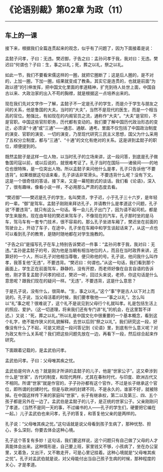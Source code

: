 # 《论语别裁》第02章 为政（11）

------

## 车上的一课

接下来，根据我们全篇连贯起来的观念，似乎有了问题了，因为下面接着是说：

孟懿子问孝，子曰：无违。樊迟御，子告之曰：孟孙问孝于我，我对曰：无违。樊迟曰“何谓也？子曰：生，事之以礼；死，葬之以礼，祭之以礼。

如此一节，我们不要看宋儒这样的一圈，就把它圈断了；这是后人圈的，是不对的，上加一圈，下加一圈，结果就变成了教条。其实它是连贯的，也就是前面“为政以德”的引伸发挥，把中国文化里面的孝道精神，扩充到待人处世上面，中国自古以来、大政治家的出入不苟的胸襟，就是根据这一点培养出来的。

现在我们先对文字作一了解，孟懿子不一定是孔子的学生，而是介于学生与朋友之间的关系，他是鲁国的大夫。当时的“大夫”，当然不是现代的医生，而是一个相当高的官位。勉强比，有如现在的内阁官员之流，通称作“大夫”。“大夫”是官阶，不是官职。中国这些官阶职务，历代都有变动的。我们要了解中国历代政治形态的变迁，必须读“十通”或“三通”——通志、通献、通考。里面不仅包括了中国政治制度的演变、官职的演变、一切的演变，乃至现代研究三民主义思想，国父为什么采用了五权分立制度，都与“三通”、“十通”的文化有绝对的关系。这是讲到孟懿子的职位，顺便提到的。

既然孟懿子是这样一位人物，以当时孔子的立场来讲，这一段问答，到底是孔子做鲁国司寇以前，或以后说的，就很难考证了。孔子当时在国际——诸侯间——的地位也很特殊，是一位突出人物。所以孟懿子来问他什么是孝，孔子只告诉他“不要违背”。如果根据这句话来看，孔子讲话非常滑头。不要违背什么呢？没有下文。这是一个很奇怪的答话，接下来，又是一幕短剧式的谈话。我们看《论语》，深入了，很有趣味，像看小说一样，不必用那么严肃的态度去看。

“樊迟御”——樊迟是孔子的学生，名叫樊须，字子迟，小于孔子三十六岁，是年轻的一辈。“御”是驾车。孟懿子刚刚来拜访孔子，并请教什么是孝道这个问题，孔子说“不要违背”，就只有这么一句话。等一会儿孔子出门了，因为请不起司机，都是学生来服务。现在由年轻的樊迟来驾车子，不像现在的汽车，孔子那时坐的是马车，驾马车有一套专门技术，很不容易的。那么孔子坐进车厢了，樊迟坐在前面的驾驶台上，开动了车子，在途中，孔子坐在车厢中和学生谈起话来了。从这一点也可以看到孔子的教育，是随时随地都在对学生施教的。

“子告之曰”是描写孔子在车上特别告诉樊迟一件事：“孟孙问孝于我，我对曰：无违。”孟孙是孟懿子的号，因为他是当朝有相当地位的人，而且在当时政界来讲，还算好的一个人，所以孔子对他相当尊敬，便只称他的号。孔子说，他问我什么叫作孝，我答复他“无违”，不要违背。“樊迟曰：何谓也。”从这一句话，我们看到那个画面上，学生正在前面驾车，静静的，没有开腔，而老师好像在自言自语的告诉他，刚才答复孟懿子问孝的经过，樊迟一听，回过头来说，老师，你这句话是什么意思呢？跟我们现在的疑问一样。“无违”，不要违背，这是什么意思？

于是孔子说，没有什么，很简单。“生，事之以礼。”这个“事”字是古人以下对上而说的。孔子说，当父母活着的时候，我们要孝敬他——“事之以礼”。怎么叫以“礼”事之呢？很难说了，这个礼不是说见到父母行个礼就叫孝。礼是包括生活上的照应、爱护。（这一切道理，将来我们还有专门讲“礼”的机会，在这里暂不详述。）又说：“死，葬之以礼。”所以礼是中国文化中很重要的一个基本概念，看到这个礼字，绝不能作狭义的礼貌解释。去世以后则“祭之以礼”。我们研究这一段，好像没有什么了不起，可是又把这一段问答记到《论语》里，到底有什么意义呢？对为政又有什么关系呢？我们把这些问题先放在一边，再看下一段，然后综合起来作研究。

下面跟着记载的，是孟武伯问孝。

孟武伯问孝。子曰：父母唯其疾之忧。

孟武伯是何许人也？就是刚才所讲的孟懿子的儿子，他是“世家公子”。这又牵涉到什么是“世家”，古代的制度，和现代两样，尤其在春秋时代，与印度、欧洲古代又不相同。所谓“世家”就是作官的，子子孙孙都有这个官作，不过是长子继承这个官位，即所谓的封建时代。但是与欧洲的封建不同，不是永久的，谁家不好，就被除掉。在中国这样传下来的家庭叫“世家”，长子有继承权，第二以及第三、四、五个孩子都是另外在一边了。孟武伯是孟懿子的儿子，是正统的世家公子。父亲刚刚问了孝道，（当然不是同一天的事，不过编书的人——孔子的学生们，硬要把它编在一起。）儿子孟武伯也来问孝，孔子的答复，和答复他父亲的是两样的。

孔子说：“父母唯其疾之忧。”这句话就是说父母看到孩子生病了，那种忧愁、担心，多么深刻，你要去体会这种心境。

孔子这个答复有多妙！这句话，我们要这样说，这个问题只有自己做了父母的人才真能体会出来。这种情形是，自己要上班，家里钱又不够，小孩病了，坐在办公室里，又着急，又出汗，又不敢走开，可是心里记挂着。这种心境就是“父母唯其疾之忧”。孔子对孟武伯就是说，对父母能付出当自己孩子生病的时候，那种程度的关心，才是孝道。

